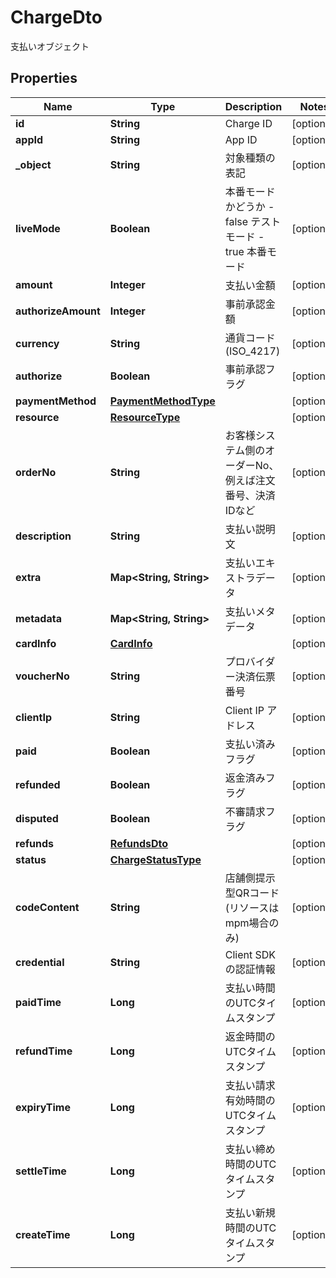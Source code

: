 

# ChargeDto

支払いオブジェクト
## Properties

Name | Type | Description | Notes
------------ | ------------- | ------------- | -------------
**id** | **String** | Charge ID |  [optional]
**appId** | **String** | App ID |  [optional]
**_object** | **String** | 対象種類の表記 |  [optional]
**liveMode** | **Boolean** | 本番モードかどうか - false テストモード - true 本番モード  |  [optional]
**amount** | **Integer** | 支払い金額 |  [optional]
**authorizeAmount** | **Integer** | 事前承認金額 |  [optional]
**currency** | **String** | 通貨コード (ISO_4217) |  [optional]
**authorize** | **Boolean** | 事前承認フラグ |  [optional]
**paymentMethod** | [**PaymentMethodType**](PaymentMethodType.md) |  |  [optional]
**resource** | [**ResourceType**](ResourceType.md) |  |  [optional]
**orderNo** | **String** | お客様システム側のオーダーNo、例えば注文番号、決済IDなど |  [optional]
**description** | **String** | 支払い説明文 |  [optional]
**extra** | **Map&lt;String, String&gt;** | 支払いエキストラデータ |  [optional]
**metadata** | **Map&lt;String, String&gt;** | 支払いメタデータ |  [optional]
**cardInfo** | [**CardInfo**](CardInfo.md) |  |  [optional]
**voucherNo** | **String** | プロバイダー決済伝票番号 |  [optional]
**clientIp** | **String** | Client IP アドレス |  [optional]
**paid** | **Boolean** | 支払い済みフラグ |  [optional]
**refunded** | **Boolean** | 返金済みフラグ |  [optional]
**disputed** | **Boolean** | 不審請求フラグ |  [optional]
**refunds** | [**RefundsDto**](RefundsDto.md) |  |  [optional]
**status** | [**ChargeStatusType**](ChargeStatusType.md) |  |  [optional]
**codeContent** | **String** | 店舗側提示型QRコード(リソースはmpm場合のみ) |  [optional]
**credential** | **String** | Client SDKの認証情報 |  [optional]
**paidTime** | **Long** | 支払い時間のUTCタイムスタンプ |  [optional]
**refundTime** | **Long** | 返金時間のUTCタイムスタンプ |  [optional]
**expiryTime** | **Long** | 支払い請求有効時間のUTCタイムスタンプ |  [optional]
**settleTime** | **Long** | 支払い締め時間のUTCタイムスタンプ |  [optional]
**createTime** | **Long** | 支払い新規時間のUTCタイムスタンプ |  [optional]



